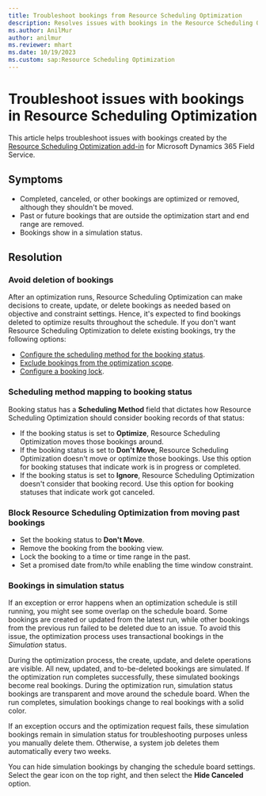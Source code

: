 ```yaml
---
title: Troubleshoot bookings from Resource Scheduling Optimization
description: Resolves issues with bookings in the Resource Scheduling Optimization add-in for Dynamics 365 Field Service.
ms.author: AnilMur
author: anilmur
ms.reviewer: mhart
ms.date: 10/19/2023
ms.custom: sap:Resource Scheduling Optimization
---
```

# Troubleshoot issues with bookings in Resource Scheduling Optimization

This article helps troubleshoot issues with bookings created by the [Resource Scheduling Optimization add-in](/dynamics365/field-service/rso-overview) for Microsoft Dynamics 365 Field Service.

## Symptoms

- Completed, canceled, or other bookings are optimized or removed, although they shouldn't be moved.
- Past or future bookings that are outside the optimization start and end range are removed.
- Bookings show in a simulation status.

## Resolution

### Avoid deletion of bookings

After an optimization runs, Resource Scheduling Optimization can make decisions to create, update, or delete bookings as needed based on objective and constraint settings. Hence, it's expected to find bookings deleted to optimize results throughout the schedule. If you don't want Resource Scheduling Optimization to delete existing bookings, try the following options:

- [Configure the scheduling method for the booking status](/dynamics365/field-service/rso-configuration#make-data-changes-to-prepare-for-optimizations).
- [Exclude bookings from the optimization scope](/dynamics365/field-service/rso-optimization-scope).
- [Configure a booking lock](/dynamics365/field-service/booking-lock-options).

### Scheduling method mapping to booking status

Booking status has a **Scheduling Method** field that dictates how Resource Scheduling Optimization should consider booking records of that status:

- If the booking status is set to **Optimize**, Resource Scheduling Optimization moves those bookings around.
- If the booking status is set to **Don't Move**, Resource Scheduling Optimization doesn't move or optimize those bookings. Use this option for booking statuses that indicate work is in progress or completed.
- If the booking status is set to **Ignore**, Resource Scheduling Optimization doesn't consider that booking record. Use this option for booking statuses that indicate work got canceled.

### Block Resource Scheduling Optimization from moving past bookings

- Set the booking status to **Don't Move**.
- Remove the booking from the booking view.
- Lock the booking to a time or time range in the past.
- Set a promised date from/to while enabling the time window constraint.

### Bookings in simulation status

If an exception or error happens when an optimization schedule is still running, you might see some overlap on the schedule board. Some bookings are created or updated from the latest run, while other bookings from the previous run failed to be deleted due to an issue. To avoid this issue, the optimization process uses transactional bookings in the *Simulation* status.

During the optimization process, the create, update, and delete operations are visible. All new, updated, and to-be-deleted bookings are simulated. If the optimization run completes successfully, these simulated bookings become real bookings. During the optimization run, simulation status bookings are transparent and move around the schedule board. When the run completes, simulation bookings change to real bookings with a solid color.

If an exception occurs and the optimization request fails, these simulation bookings remain in simulation status for troubleshooting purposes unless you manually delete them. Otherwise, a system job deletes them automatically every two weeks.

You can hide simulation bookings by changing the schedule board settings. Select the gear icon on the top right, and then select the **Hide Canceled** option.
